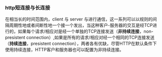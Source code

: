 ### http短连接与长连接

在相当长的时间范围内，client 与 server 与进行通信，这一系列可以以规则的间隔周期性地或者间断性地一个接一个发出，当这种客户-服务器的交互是经TCP进行的，如果每个请求/相应对是经一个单独的TCP连接发送（**非持续连接**，non-presistent connection）,如果是所有的请求/相应对经一个相同的TCP连接发送（**持续连接**，presistent connection），两者各有优缺，尽管HTTP在默认条件下使用持续连接，HTTP客户和服务器也可以配置为非持续连接。